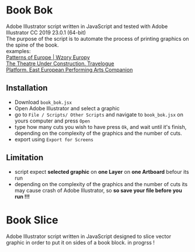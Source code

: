# Book Bok

Adobe Illustrator script written in JavaScript and tested with Adobe Illustrator CC 2019 23.0.1 (64-bit)  
The purpose of the script is to automate the process of printing graphics on the spine of the book.  
examples:  
[Patterns of Europe | Wzory Europy](http://kilku.com/?portfolio=patterns-of-europe&id=14)  
[The Theatre Under Construction. Travelogue](http://kilku.com/?portfolio=teatr-w-budowie-dziennik-podrozy&id=14)  
[Platform. East European Performing Arts Companion](http://kilku.com/?portfolio=platform-east-european-performing-arts-companion&id=14)

## Installation
- Download `book_bok.jsx`
- Open Adobe Illustrator and select a graphic
- go to `File / Scripts/ Other Scripts` and navigate to `book_bok.jsx` on yours computer and press `Open`
- type how many cuts you wish to have press `Ok`, and wait until it's finish, depending on the complexity of the graphics and the number of cuts.
- export using `Export for Screens`

## Limitation
- script expect **selected graphic** on **one Layer** on **one Artboard** befour its run
- depending on the complexity of the graphics and the number of cuts its may cause crash of Adobe Illustrator, so **so save your file before you run !!!**


# Book Slice

Adobe Illustrator script written in JavaScript designed to slice vector graphic in order to put it on sides of a book block.
in progrss !
